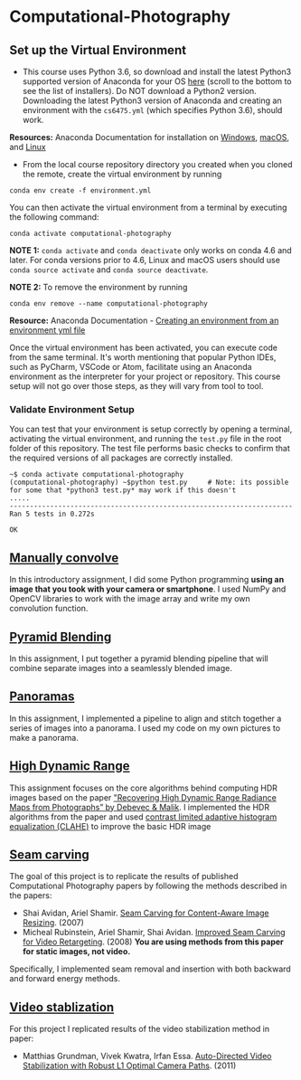 # Computational-Photography

## Set up the Virtual Environment

- This course uses Python 3.6, so download and install the latest Python3 supported version of Anaconda for your OS [here](https://www.anaconda.com/download) (scroll to the bottom to see the list of installers). Do NOT download a Python2 version. Downloading the latest Python3 version of Anaconda and creating an environment with the `cs6475.yml` (which specifies Python 3.6), should work. 

**Resources:** Anaconda Documentation for installation on [Windows](https://docs.anaconda.com/anaconda/install/windows/), [macOS](https://docs.anaconda.com/anaconda/install/mac-os/), and [Linux](https://docs.anaconda.com/anaconda/install/linux/)

- From the local course repository directory you created when you cloned the remote, create the virtual environment by running 
```
conda env create -f environment.yml
```

You can then activate the virtual environment from a terminal by executing the following command:

```
conda activate computational-photography
```

**NOTE 1:** `conda activate` and `conda deactivate` only works on conda 4.6 and later. For conda versions prior to 4.6, Linux and macOS users should use `conda source activate` and `conda source deactivate`.

**NOTE 2:** To remove the environment by running 
```
conda env remove --name computational-photography
``` 

**Resource:** Anaconda Documentation - [Creating an environment from an environment yml file](https://conda.io/docs/user-guide/tasks/manage-environments.html#creating-an-environment-from-an-environment-yml-file)

Once the virtual environment has been activated, you can execute code from the same terminal. It's worth mentioning that popular Python IDEs, such as PyCharm, VSCode or Atom, facilitate using an Anaconda environment as the interpreter for your project or repository. This course setup will not go over those steps, as they will vary from tool to tool.


### Validate Environment Setup

You can test that your environment is setup correctly by opening a terminal, activating the virtual environment, and running the `test.py` file in the root folder of this repository. The test file performs basic checks to confirm that the required versions of all packages are correctly installed.

```
~$ conda activate computational-photography
(computational-photography) ~$python test.py     # Note: its possible for some that *python3 test.py* may work if this doesn't 
.....
----------------------------------------------------------------------
Ran 5 tests in 0.272s

OK
```

## [Manually convolve](manually%20convolve)

In this introductory assignment, I did some Python programming **using an
 image that you took with your camera or smartphone**. I used NumPy and
OpenCV libraries to work with the image array and write my own convolution
   function.

## [Pyramid Blending](pyramid%20blending)

In this assignment, I put together a pyramid blending pipeline that will combine separate images into a seamlessly blended image.

## [Panoramas](panoramas)

In this assignment, I implemented a pipeline to align and stitch together a series of images into a panorama. I used my code on my own pictures to make a panorama.

## [High Dynamic Range](high%20dynamic%20range)

This assignment focuses on the core algorithms behind computing HDR images based on the paper ["Recovering High
 Dynamic Range Radiance Maps from Photographs” by Debevec & Malik](https://www.pauldebevec.com/Research/HDR/). I implemented the HDR algorithms from the paper and used [contrast limited adaptive histogram equalization (CLAHE)](https://en.wikipedia.org/wiki/Adaptive_histogram_equalization) to improve the basic HDR image

## [Seam carving](seam%20carving)

The goal of this project is to replicate the results of published 
Computational Photography papers by following the methods described in the 
papers:

- Shai Avidan, Ariel Shamir. [Seam Carving for Content-Aware Image Resizing](http://www.faculty.idc.ac.il/arik/SCWeb/imret/index.html). (2007)
- Micheal Rubinstein, Ariel Shamir, Shai Avidan. [Improved Seam Carving for 
  Video Retargeting](http://www.faculty.idc.ac.il/arik/SCWeb/vidret/index.html). (2008)   **You are using methods from this paper for static images, 
  not video.**

Specifically, I implemented seam removal and insertion with both backward and forward energy methods.

## [Video stablization](video%20stabilization)

For this project I replicated results of the video stabilization method in paper:

- Matthias Grundman, Vivek Kwatra, Irfan Essa. [Auto-Directed Video Stabilization with Robust L1 Optimal Camera Paths](https://www.cc.gatech.edu/cpl/projects/videostabilization/). (2011)

